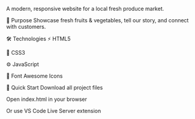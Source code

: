 A modern, responsive website for a local fresh produce market.

🎯 Purpose
Showcase fresh fruits & vegetables, tell our story, and connect with customers.

🛠️ Technologies
⚡ HTML5

🎨 CSS3

⚙️ JavaScript

📍 Font Awesome Icons

🚀 Quick Start
Download all project files

Open index.html in your browser

Or use VS Code Live Server extension
